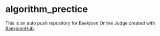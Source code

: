 # algorithm_prectice
This is an auto push repository for Baekjoon Online Judge created with [BaekjoonHub](https://github.com/BaekjoonHub/BaekjoonHub).

